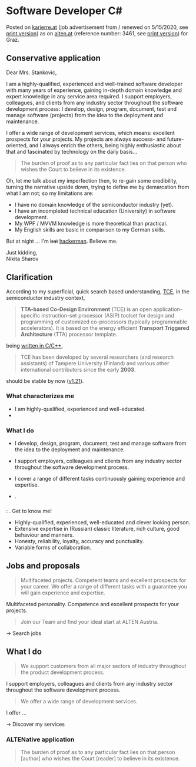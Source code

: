 # Software Developer C#

Posted on [karierre.at](https://www.karriere.at/jobs/5662416) (job advertisement from / renewed on 5/15/2020, see [print version](media/karriere.at.pdf)) as on [alten.at](https://www.alten.at/en/career/jobs/3461-software-developer-c--.net-oracle-semiconductor-bst/) (reference number: 3461, see [print version](media/alten.at.pdf)) for Graz.

## Conservative application

Dear Mrs. Stankovic,

I am a highly-qualified, experienced and well-trained software developer with many years of experience, gaining in-depth domain knowledge and expert knowledge in any service area required. I support employers, colleagues, and clients from any industry sector throughout the software development process: I develop, design, program, document, test and manage software (projects) from the idea to the deployment and maintenance.

I offer a wide range of development services, which means: excellent prospects for your projects. My projects are always success- and future-oriented, and I always enrich the others, being highly enthusiastic about that and fascinated by technology on the daily basis...

> The burden of proof as to any particular fact lies on that person who wishes the Court to believe in its existence.

Oh, let me talk about my imperfection then, to re-gain some credibility, turning the narrative upside down, trying to define me by demarcation from what I am not; so my limitations are:

- I have no domain knowledge of the semiconductor industry (yet).
- I have an incompleted technical education (University) in software development.
- My WPF / MVVM knowledge is more theoretical than practical.
- My English skills are basic in comparison to my German skills.

But at night …  I'm ~~bat~~ [hackerman](https://youtu.be/KEkrWRHCDQU?t=134). Believe me.

Just kidding,  
Nikita Sharov


## Clarification

According to my superficial, quick search based understanding, [TCE](https://github.com/cpc/tce), in the semiconductor industry context,

> **TTA-based Co-Design Environment** (TCE) is an open application-specific instruction-set processor (ASIP) toolset for design and programming of customized co-processors (typically programmable accelerators). It is based on the energy efficient **Transport Triggered Architecture** (TTA) processor template.

being [written in C/C++](https://github.com/search?q=repo%3Acpc%2Ftce+language%3AC&type=Code),

> TCE has been developed by several researchers (and research assistants) of Tampere University (Finland) and various other international contributors since the early **2003**.

should be stable by now ([v1.21](https://github.com/cpc/tce/blob/master/tce/CHANGES)).

### What characterizes me

- I am highly-qualified, experienced and well-educated.
- 

### What I do

- I develop, design, program, document, test and manage software from the idea to the deployment and maintenance.

- I support employers, colleagues and clients from any industry sector throughout the software development process.
- I cover a range of different tasks continuously gaining experience and expertise.
- .

### 

: . Get to know me!



- Highly-qualified, experienced, well-educated and clever looking person.
- Extensive expertise in (Russian) classic literature, rich culture, good behaviour and manners.
- Honesty, reliability, loyalty, accuracy and punctuality.
- Variable forms of collaboration.

## Jobs and proposals

> Multifaceted projects. Competent teams and excellent prospects for your career. We offer a range of different tasks with a guarantee you will gain experience and expertise.

Multifaceted personality. Competence and excellent prospects for your projects. 

> Join our Team and find your ideal start at ALTEN Austria.

-> Search jobs

## What I do

> We support customers from all major sectors of industry throughout the product development process.

I support employers, colleagues and clients from any industry sector throughout the software development process.

> We offer a wide range of development services.

I offer ...

-> Discover my services

### ALTENative application

> The burden of proof as to any particular fact lies on that person [author] who wishes the Court [reader] to believe in its existence.








